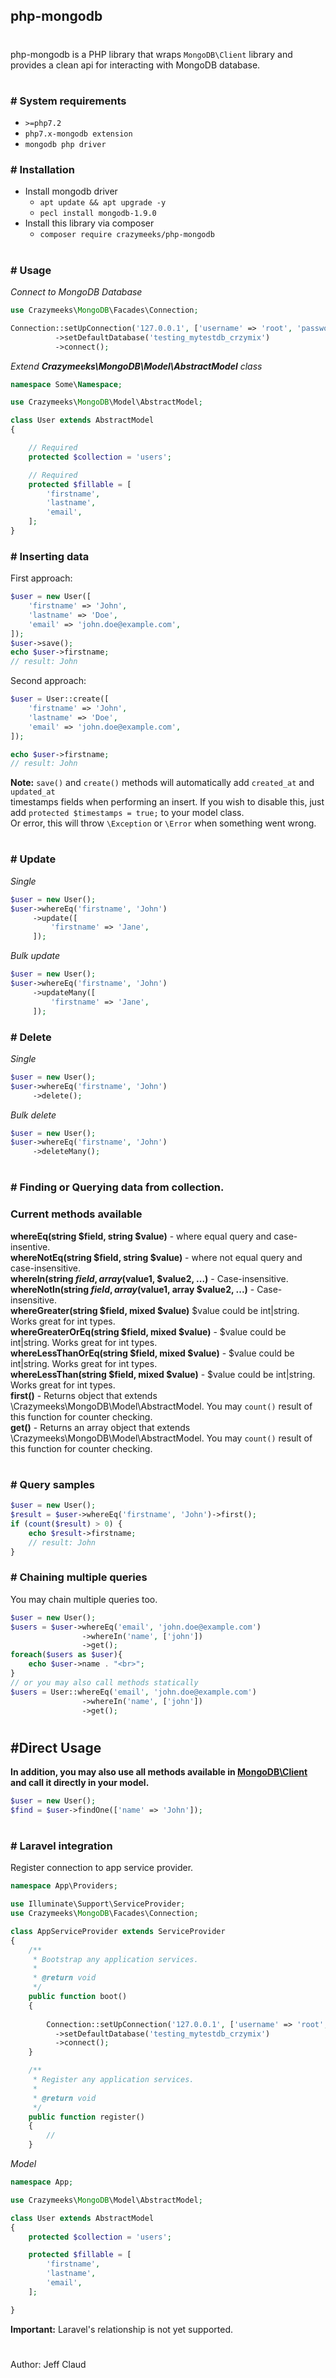 ## php-mongodb
#
php-mongodb is a PHP library that wraps `MongoDB\Client` library and provides a clean api for interacting with MongoDB database.
#
### # System requirements
* `>=php7.2`
* `php7.x-mongodb extension`
* `mongodb php driver`

### # Installation
* Install mongodb driver  
   * `apt update && apt upgrade -y`
   * `pecl install mongodb-1.9.0`  
* Install this library via composer 
  * `composer require crazymeeks/php-mongodb`  
#
### # Usage
*Connect to MongoDB Database*
```php
use Crazymeeks\MongoDB\Facades\Connection;

Connection::setUpConnection('127.0.0.1', ['username' => 'root', 'password' => 'root'], [])
          ->setDefaultDatabase('testing_mytestdb_crzymix')
          ->connect();
```  
*Extend **Crazymeeks\MongoDB\Model\AbstractModel** class*  
```php
namespace Some\Namespace;

use Crazymeeks\MongoDB\Model\AbstractModel;

class User extends AbstractModel
{

    // Required
    protected $collection = 'users';

    // Required
    protected $fillable = [
        'firstname',
        'lastname',
        'email',
    ];
}
```  
### # Inserting data ##
First approach:
```php
$user = new User([
    'firstname' => 'John',
    'lastname' => 'Doe',
    'email' => 'john.doe@example.com',
]);
$user->save();
echo $user->firstname;
// result: John
```  
Second approach:
```php
$user = User::create([
    'firstname' => 'John',
    'lastname' => 'Doe',
    'email' => 'john.doe@example.com',
]);

echo $user->firstname;
// result: John
```  
**Note:** `save()` and `create()` methods will automatically add `created_at` and `updated_at`  
 timestamps fields when performing an insert. If you wish to disable this, just add `protected $timestamps = true;` to your model class.  
 Or error, this will throw `\Exception` or `\Error` when something went wrong.  
#
### # Update ###
*Single*  
```php
$user = new User();
$user->whereEq('firstname', 'John')
     ->update([
         'firstname' => 'Jane',
     ]);
```  
*Bulk update*  
```php
$user = new User();
$user->whereEq('firstname', 'John')
     ->updateMany([
         'firstname' => 'Jane',
     ]);
```  
### # Delete ###
*Single*
```php
$user = new User();
$user->whereEq('firstname', 'John')
     ->delete();
```  
*Bulk delete*  
```php
$user = new User();
$user->whereEq('firstname', 'John')
     ->deleteMany();
```
#
### # Finding or Querying data from collection. ##
### Current methods available ###

__whereEq(string $field, string $value)__ - where equal query and case-insentive.  
__whereNotEq(string $field, string $value)__ - where not equal query and case-insensitive.  
__whereIn(string $field, array($value1, $value2, ...)__ - Case-insensitive.  
__whereNotIn(string $field, array($value1, array $value2, ...)__ - Case-insensitive.  
__whereGreater(string $field, mixed $value)__  $value could be int|string. Works great for int types.  
__whereGreaterOrEq(string $field, mixed $value)__ - $value could be int|string. Works great for int types.  
__whereLessThanOrEq(string $field, mixed $value)__ - $value could be int|string. Works great for int types.  
__whereLessThan(string $field, mixed $value)__ - $value could be int|string. Works great for int types.  
__first()__ - Returns object that extends \Crazymeeks\MongoDB\Model\AbstractModel. You may `count()` result of this function for counter checking.  
__get()__ - Returns an array object that extends \Crazymeeks\MongoDB\Model\AbstractModel. You may `count()` result of this function for counter checking.  
#
### # Query samples ###
```php
$user = new User();
$result = $user->whereEq('firstname', 'John')->first();
if (count($result) > 0) {
    echo $result->firstname;
    // result: John
}
```  
### # Chaining multiple queries ###
You may chain multiple queries too.
```php
$user = new User();
$users = $user->whereEq('email', 'john.doe@example.com')
                ->whereIn('name', ['john'])
                ->get();
foreach($users as $user){
    echo $user->name . "<br>";
}
// or you may also call methods statically
$users = User::whereEq('email', 'john.doe@example.com')
                ->whereIn('name', ['john'])
                ->get();

```  
#
## #Direct Usage
__In addition, you may also use all methods available in [MongoDB\Client](https://docs.mongodb.com/php-library/current/tutorial/) and call it directly in your model.__  
```php
$user = new User();
$find = $user->findOne(['name' => 'John']);
```  
#
### # Laravel integration ###
Register connection to app service provider.
```php
namespace App\Providers;

use Illuminate\Support\ServiceProvider;
use Crazymeeks\MongoDB\Facades\Connection;

class AppServiceProvider extends ServiceProvider
{
    /**
     * Bootstrap any application services.
     *
     * @return void
     */
    public function boot()
    {
        
        Connection::setUpConnection('127.0.0.1', ['username' => 'root', 'password' => 'root'], [])
          ->setDefaultDatabase('testing_mytestdb_crzymix')
          ->connect();
    }

    /**
     * Register any application services.
     *
     * @return void
     */
    public function register()
    {
        //
    }
```  
*Model*  
```php
namespace App;

use Crazymeeks\MongoDB\Model\AbstractModel;

class User extends AbstractModel
{
    protected $collection = 'users';

    protected $fillable = [
        'firstname',
        'lastname',
        'email',
    ];

}
```  
__Important:__ Laravel's relationship is not yet supported.  
#
Author: Jeff Claud